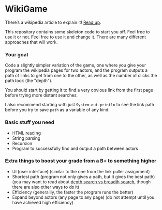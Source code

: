 # WikiGame

There’s a wikipedia article to explain it! [Read up](https://en.wikipedia.org/wiki/Wikipedia:Wiki_Game).


This repository contains some skeleton code to start you off. Feel free to use it or not. Feel free to use it and change it. There are many different approaches that will work.

### Your goal
Code a slightly simpler variation of the game, one where you give your program the wikipedia pages for two actors, and the program outputs a path of links to get from one to the other, as well as the number of clicks the path took (the "depth").

You should start by getting it to find a very obvious link from the first page before trying more distant searches.

I also recommend starting with just `System.out.println` to see the link path before you try to save `path` as a variable of any kind.

### Basic stuff you need
- HTML reading
- String parsing
- Recursion
- Program to successfully find and output a path between actors

### Extra things to boost your grade from a B+ to something higher
- UI (user interface) (similar to the one from the link puller assignment)
- Shortest path (program not only gives a path, but it gives the best path) (you may want to read about [depth search vs breadth search](https://www.codecademy.com/article/tree-traversal), though there are also other ways to do it)
- Efficiency (generallly, the faster the program runs the better)
- Expand beyond actors (any page to any page) (do not attempt until you have achieved high efficiency)
